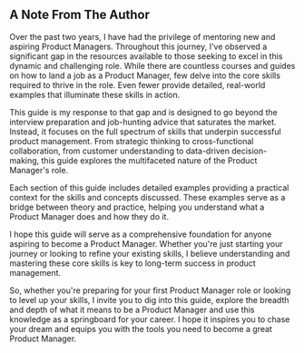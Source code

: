 ## A Note From The Author

Over the past two years, I have had the privilege of mentoring new and aspiring Product Managers. Throughout this journey, I've observed a significant gap in the resources available to those seeking to excel in this dynamic and challenging role. While there are countless courses and guides on how to land a job as a Product Manager, few delve into the core skills required to thrive in the role. Even fewer provide detailed, real-world examples that illuminate these skills in action.

This guide is my response to that gap and is designed to go beyond the interview preparation and job-hunting advice that saturates the market. Instead, it focuses on the full spectrum of skills that underpin successful product management. From strategic thinking to cross-functional collaboration, from customer understanding to data-driven decision-making, this guide explores the multifaceted nature of the Product Manager's role.

Each section of this guide includes detailed examples providing a practical context for the skills and concepts discussed. These examples serve as a bridge between theory and practice, helping you understand what a Product Manager does and how they do it.

I hope this guide will serve as a comprehensive foundation for anyone aspiring to become a Product Manager. Whether you're just starting your journey or looking to refine your existing skills, I believe understanding and mastering these core skills is key to long-term success in product management.

So, whether you're preparing for your first Product Manager role or looking to level up your skills, I invite you to dig into this guide, explore the breadth and depth of what it means to be a Product Manager and use this knowledge as a springboard for your career. I hope it inspires you to chase your dream and equips you with the tools you need to become a great Product Manager.
